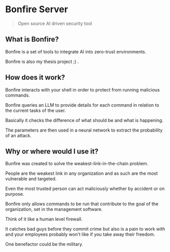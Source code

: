 # Bonfire Server
> Open source AI driven security tool

## What is Bonfire?

Bonfire is a set of tools to integrate AI into zero-trust environments. 

Bonfire is also my thesis project ;) .

## How does it work?

Bonfire interacts with your shell in order to protect from running malicious commands.

Bonfire queries an LLM to provide details for each command in relation to the current tasks of the user.

Basically it checks the difference of what should be and what is happening.

The parameters are then used in a neural network to extract the probability of an attack.

## Why or where would I use it?

Bunfire was created to solve the weakest-link-in-the-chain problem. 

People are the weakest link in any organization and as such are the most vulnerable and targeted. 

Even the most trusted person can act maliciously whether by accident or on purpose.

Bonfire only allows commands to be run that contribute to the goal of the organization, set in the management software.

Think of it like a human level firewall.

It catches bad guys before they commit crime but also is a pain to work with and your employees probably won't like if you take away their freedom.

One benefactor could be the military.

## 
